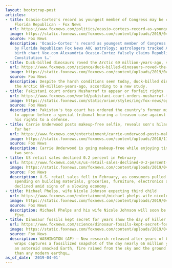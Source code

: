 ```yaml
---
layout: bootstrap-post
articles:
- title: Ocasio-Cortez's record as youngest member of Congress may be challenged by
    Florida Republican - Fox News
  url: https://www.foxnews.com/politics/ocasio-cortezs-record-as-youngest-member-of-congress-may-be-challenged-by-florida-republican-i-need-to-get-involved-now
  image: https://static.foxnews.com/foxnews.com/content/uploads/2019/04/GOP-AOC.png
  source: Fox News
  description: 'Ocasio-Cortez''s record as youngest member of Congress may be challenged
    by Florida Republican Fox News AOC astrology: astrologers tracked Alexandria Ocasio-Cortez’s
    birth chart Vox.com Alexandria Ocasio-Cortez falsely claims Republicans amended
    Constitution t…'
- title: Duck-billed dinosaurs roved the Arctic 69 million-years-ago, study says
  url: https://www.foxnews.com/science/duck-billed-dinosaurs-roved-the-arctic-69-million-years-ago-study-says
  image: https://static.foxnews.com/foxnews.com/content/uploads/2019/04/f48c8999-duck-billed-dinosaurs.jpg
  source: Fox News
  description: Despite the harsh conditions seen today, duck-billed dinosaurs roved
    the Arctic 69-million-years-ago, according to a new study.
- title: Pakistani court orders Musharraf to appear or forfeit rights
  url: https://www.foxnews.com/world/pakistani-court-orders-musharraf-to-appear-or-forfeit-rights
  image: https://static.foxnews.com/static/orion/styles/img/fox-news/og/og-fox-news.png
  source: Fox News
  description: Pakistan's top court has ordered the country's former military ruler
    to appear before a special tribunal hearing a treason case against him or forfeit
    his rights to a defense.
- title: Carrie Underwood posts makeup-free selfie, reveals son's hilarious nickname
    for her
  url: https://www.foxnews.com/entertainment/carrie-underwood-posts-makeup-free-selfie-reveals-sons-hilarious-nickname-for-her
  image: https://static.foxnews.com/foxnews.com/content/uploads/2018/11/Carrie-Underwood-CMA.jpg
  source: Fox News
  description: Carrie Underwood is going makeup-free while enjoying time with her
    two sons.
- title: US retail sales declined 0.2 percent in February
  url: https://www.foxnews.com/us/us-retail-sales-declined-0-2-percent-in-february
  image: https://static.foxnews.com/foxnews.com/content/uploads/2019/04/ContentBroker_contentid-9477ff00fec644e8a960d2ced0ce0dee.png
  source: Fox News
  description: U.S. retail sales fell in February, as consumers pulled back their
    spending on building materials, groceries, furniture, electronics and clothing
    declined amid signs of a slowing economy.
- title: Michael Phelps, wife Nicole Johnson expecting third child
  url: https://www.foxnews.com/entertainment/michael-phelps-wife-nicole-johnson-expecting-third-child
  image: https://static.foxnews.com/foxnews.com/content/uploads/2019/04/GettyImages-1001934940.jpg
  source: Fox News
  description: Michael Phelps and his wife Nicole Johnson will soon be a family of
    five.
- title: Dinosaur fossils kept secret for years show the day of killer asteroid
  url: https://www.foxnews.com/science/dinosaur-fossils-kept-secret-for-years-show-the-day-of-killer-asteroid
  image: https://static.foxnews.com/foxnews.com/content/uploads/2019/04/Kansas-University-Fossils-2-Getty.jpg
  source: Fox News
  description: WASHINGTON (AP) — New research released after years of being kept under
    wraps captures a fossilized snapshot of the day nearly 66 million years ago when
    an asteroid smacked Earth, fire rained from the sky and the ground shook far worse
    than any modern earthqu…
as_of_date: '2019-04-01'
---
```


